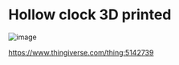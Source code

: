# Hollow clock 3D printed

![image](https://user-images.githubusercontent.com/22622247/171674527-4c6003fb-3399-4587-8e86-4b951338d90f.png)

https://www.thingiverse.com/thing:5142739
